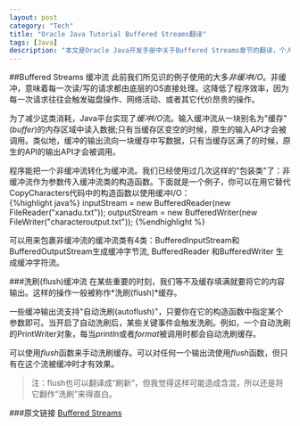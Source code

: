 ```yaml
---
layout: post    
category: "Tech"   
title: "Oracle Java Tutorial Buffered Streams翻译"      
tags: [Java]    
description: "本文是Oracle Java开发手册中关于Buffered Streams章节的翻译，个人手工翻译，非转载。"
---
```


##Buffered Streams 缓冲流 
此前我们所见识的例子使用的大多*非缓冲I/O*。非缓冲，意味着每一次读/写的请求都由底层的OS直接处理。这降低了程序效率，因为每一次请求往往会触发磁盘操作、网络活动、或者其它代价昂贵的操作。  

为了减少这类消耗，Java平台实现了*缓冲I/O*流。输入缓冲流从一块别名为"缓存"(*buffer*)的内存区域中读入数据;只有当缓存区变空的时候，原生的输入API才会被调用。类似地，缓冲的输出流向一块缓存中写数据，只有当缓存区满了的时候，原生的API的输出API才会被调用。  

程序能把一个非缓冲流转化为缓冲流。我们已经使用过几次这样的"包装类"了：非缓冲流作为参数传入缓冲流类的构造函数。下面就是一个例子，你可以在用它替代CopyCharacters代码中的构造函数以使用缓冲I/O：  
{%highlight java%}
inputStream = new BufferedReader(new FileReader("xanadu.txt"));
outputStream = new BufferedWriter(new FileWriter("characteroutput.txt"));
{%endhighlight %}

可以用来包裹非缓冲流的缓冲流类有4类：BufferedInputStream和BufferedOutputStream生成缓冲字节流, BufferedReader 和BufferedWriter 生成缓冲字符流。  

###洗刷(flush)缓冲流
在某些重要的时刻，我们等不及缓存填满就要将它的内容输出。这样的操作一般被称作*洗刷(flush)*缓存。  

一些缓冲输出流支持"自动洗刷(autoflush)"，只要你在它的构造函数中指定某个参数即可。当开启了自动洗刷后，某些关键事件会触发洗刷。例如，一个自动洗刷的PrintWriter对象，每当*println*或者*format*被调用时都会自动洗刷缓存。  

可以使用*flush*函数来手动洗刷缓存。可以对任何一个输出流使用*flush*函数，但只有在这个流被缓冲时才有效果。  

>注：flush也可以翻译成“刷新”，但我觉得这样可能造成含混，所以还是将它翻作“洗刷”来得直白。  

###原文链接
[Buffered Streams](http://docs.oracle.com/javase/tutorial/essential/io/buffers.html)

